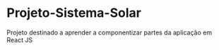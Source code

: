 # Projeto-Sistema-Solar
Projeto destinado a aprender a componentizar partes da aplicação em React JS
